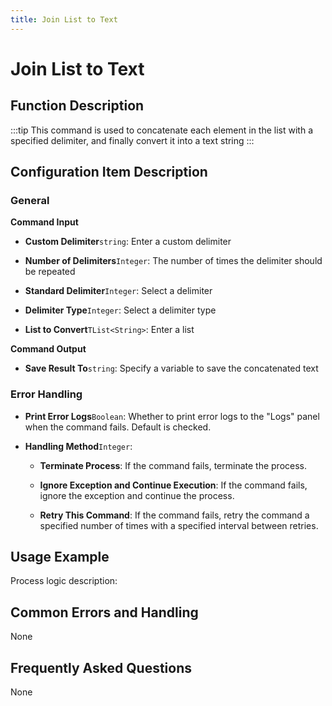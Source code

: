 ```yaml
---
title: Join List to Text
---
```


# Join List to Text

## Function Description

:::tip 
This command is used to concatenate each element in the list with a specified delimiter, and finally convert it into a text string
:::

## Configuration Item Description

### General

**Command Input**

- **Custom Delimiter**`string`: Enter a custom delimiter

- **Number of Delimiters**`Integer`: The number of times the delimiter should be repeated

- **Standard Delimiter**`Integer`: Select a delimiter

- **Delimiter Type**`Integer`: Select a delimiter type

- **List to Convert**`TList<String>`: Enter a list


**Command Output**

- **Save Result To**`string`: Specify a variable to save the concatenated text


### Error Handling

- **Print Error Logs**`Boolean`: Whether to print error logs to the "Logs" panel when the command fails. Default is checked. 

- **Handling Method**`Integer`:

    - **Terminate Process**: If the command fails, terminate the process.

    - **Ignore Exception and Continue Execution**: If the command fails, ignore the exception and continue the process.

    - **Retry This Command**: If the command fails, retry the command a specified number of times with a specified interval between retries.

## Usage Example

Process logic description:

## Common Errors and Handling

None

## Frequently Asked Questions

None

